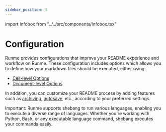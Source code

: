 ```yaml
---
sidebar_position: 5
---
```


import Infobox from "../../src/components/Infobox.tsx"

# Configuration

Runme provides configurations that improve your README experience and workflow on Runme. These configuration includes options which allows you to define how your markdown files should be executed, either using:

* [Cell-level Options](../configuration/cell-level)
* [Document-level Options](../configuration/document-level)

In addition, you can customize your README process by adding features such as [archiving](../configuration/archiving), [autosave](../configuration/auto-save), etc., according to your preferred settings.

Important: Runme supports shebang to run various languages, enabling you to execute a diverse range of languages. Whether you're working with Python, Bash, or any executable language command, shebang executes your commands easily.
